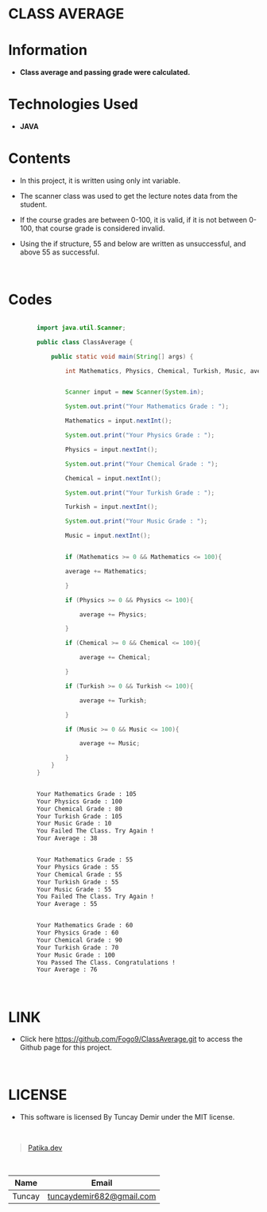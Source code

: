 # **CLASS AVERAGE**

# Information

* **Class average and passing grade were calculated.**

# Technologies Used

* **JAVA**

# Contents

* In this project, it is written using only int variable.

* The scanner class was used to get the lecture notes data from the student.

* If the course grades are between 0-100, it is valid, if it is not between 0-100, that course grade is considered invalid.

* Using the if structure, 55 and below are written as unsuccessful, and above 55 as successful.

<br />

# Codes

```Java

        import java.util.Scanner;

        public class ClassAverage {

            public static void main(String[] args) {

                int Mathematics, Physics, Chemical, Turkish, Music, average = 0;

```

```Java

                Scanner input = new Scanner(System.in);

                System.out.print("Your Mathematics Grade : ");

                Mathematics = input.nextInt();

                System.out.print("Your Physics Grade : ");

                Physics = input.nextInt();

                System.out.print("Your Chemical Grade : ");

                Chemical = input.nextInt();

                System.out.print("Your Turkish Grade : ");

                Turkish = input.nextInt();

                System.out.print("Your Music Grade : ");

                Music = input.nextInt();

```
```Java

                if (Mathematics >= 0 && Mathematics <= 100){

                average += Mathematics;

                }

                if (Physics >= 0 && Physics <= 100){

                    average += Physics;

                }

                if (Chemical >= 0 && Chemical <= 100){

                    average += Chemical;

                }

                if (Turkish >= 0 && Turkish <= 100){

                    average += Turkish;

                }

                if (Music >= 0 && Music <= 100){

                    average += Music;

                }
            }
        }
```

```bash

        Your Mathematics Grade : 105
        Your Physics Grade : 100
        Your Chemical Grade : 80
        Your Turkish Grade : 105
        Your Music Grade : 10
        You Failed The Class. Try Again !
        Your Average : 38

```
```bash

        Your Mathematics Grade : 55
        Your Physics Grade : 55
        Your Chemical Grade : 55
        Your Turkish Grade : 55
        Your Music Grade : 55
        You Failed The Class. Try Again !
        Your Average : 55

```
```bash

        Your Mathematics Grade : 60
        Your Physics Grade : 60
        Your Chemical Grade : 90
        Your Turkish Grade : 70
        Your Music Grade : 100
        You Passed The Class. Congratulations !
        Your Average : 76

```

<br />

# LINK

* Click here https://github.com/Fogo9/ClassAverage.git to access the Github page for this project.

<br />

# LICENSE

* This software is licensed By Tuncay Demir under the MIT license.

<br />

>[Patika.dev](https://app.patika.dev/fogomurphy)

<br/>

| Name |  Email |
| ---- |  ----- |
| Tuncay | tuncaydemir682@gmail.com |
